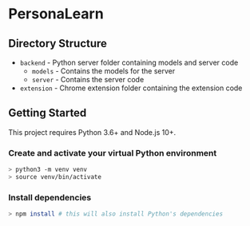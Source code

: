 # PersonaLearn

## Directory Structure

- `backend` - Python server folder containing models and server code
  - `models` - Contains the models for the server
  - `server` - Contains the server code
- `extension` - Chrome extension folder containing the extension code

## Getting Started

This project requires Python 3.6+ and Node.js 10+.

### Create and activate your virtual Python environment

```bash
> python3 -m venv venv
> source venv/bin/activate
```

### Install dependencies

```bash
> npm install # this will also install Python's dependencies
```
